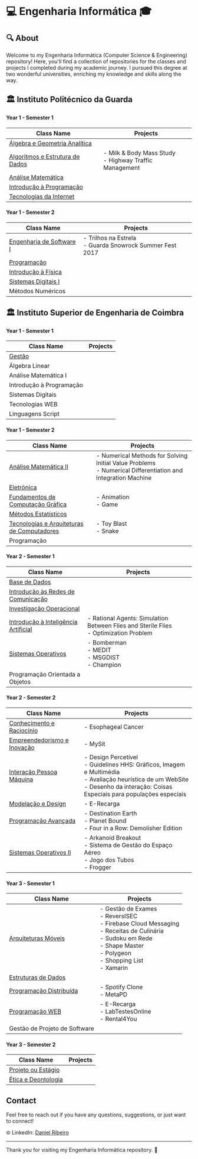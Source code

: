 # 💻 Engenharia Informática 🎓

## 🔍 About
Welcome to my Engenharia Informática (Computer Science & Engineering) repository! Here, you'll find a collection of repositories for the classes and projects I completed during my academic journey. I pursued this degree at two wonderful universities, enriching my knowledge and skills along the way.

## 🏛️ Instituto Politécnico da Guarda

#### Year 1 - Semester 1

| Class Name | Projects |
| ---- | ---- | 
| [Álgebra e Geometria Analítica](https://github.com/danielmribeiro/ipg-lei-algebra-e-geometria-analitica) | |
| [Algoritmos e Estrutura de Dados](https://github.com/danielmribeiro/ipg-lei-algoritmos-e-estruturas-de-dados) | - Milk & Body Mass Study <br> - Highway Traffic Management |
| [Análise Matemática](https://github.com/danielmribeiro/ipg-lei-analise-matematica) | |
| [Introdução à Programação](https://github.com/danielmribeiro/ipg-lei-introducao-a-programacao) | |
| [Tecnologias da Internet](https://github.com/danielmribeiro/ipg-lei-tecnologias-da-internet) | |

#### Year 1 - Semester 2

| Class Name | Projects |
| ---- | ---- | 
| [Engenharia de Software I](https://github.com/danielmribeiro/ipg-lei-engenharia-de-software-i) | - Trilhos na Estrela <br> - Guarda Snowrock Summer Fest 2017 |
| [Programação](https://github.com/danielmribeiro/ipg-lei-programacao) | |
| [Introdução à Física](https://github.com/danielmribeiro/ipg-lei-introducao-a-fisica) | |
| [Sistemas Digitais I](https://github.com/danielmribeiro/ipg-lei-sistemas-digitais-i) | |
| Métodos Numéricos | |

## 🏛️ Instituto Superior de Engenharia de Coimbra

#### Year 1 - Semester 1

| Class Name | Projects |
| ---- | ---- |
| [Gestão](https://github.com/danielmribeiro/isec-lei-gestao) | |
| Álgebra Linear | |
| Análise Matemática I | |
| Introdução à Programação | |
| Sistemas Digitais | |
| Tecnologias WEB | |
| Linguagens Script | |

#### Year 1 - Semester 2

| Class Name | Projects |
| ---- | ---- |
| [Análise Matemática II](https://github.com/danielmribeiro/isec-lei-analise-matematica-ii) | - Numerical Methods for Solving Initial Value Problems <br> - Numerical Differentiation and Integration Machine |
| [Eletrónica](https://github.com/danielmribeiro/isec-lei-eletronica) | |
| [Fundamentos de Computação Gráfica](https://github.com/danielmribeiro/isec-lei-fundamentos-de-computacao-grafica) | - Animation <br> - Game |
| [Métodos Estatísticos](https://github.com/danielmribeiro/isec-lei-metodos-estatisticos) | |
| [Tecnologias e Arquiteturas de Computadores](https://github.com/danielmribeiro/isec-lei-tecnologias-e-arquiteturas-de-computadores) | - Toy Blast <br> - Snake |
| Programação | |

#### Year 2 - Semester 1

| Class Name | Projects |
| ---- | ---- |
| [Base de Dados](https://github.com/danielmribeiro/isec-lei-base-de-dados) | |
| [Introdução às Redes de Comunicação](https://github.com/danielmribeiro/isec-lei-introducao-as-redes-de-comunicacao) | |
| [Investigação Operacional](https://github.com/danielmribeiro/isec-lei-investigacao-operacional) | |
| [Introdução à Inteligência Artificial](https://github.com/danielmribeiro/isec-lei-introducao-a-inteligencia-artificial) | - Rational Agents: Simulation Between Flies and Sterile Flies <br> - Optimization Problem |
| [Sistemas Operativos](https://github.com/danielmribeiro/isec-lei-sistemas-operativos-ii) | - Bomberman <br> - MEDIT <br> - MSGDIST <br> - Champion |
| Programação Orientada a Objetos | |

#### Year 2 - Semester 2

| Class Name | Projects |
| ---- | ---- |
| [Conhecimento e Raciocínio](https://github.com/danielmribeiro/isec-lei-conhecimento-e-raciocinio) | - Esophageal Cancer |
| [Empreendedorismo e Inovação](https://github.com/danielmribeiro/isec-lei-empreendedorismo-e-inovacao) | - MySit |
| [Interação Pessoa Máquina](https://github.com/danielmribeiro/isec-lei-interacao-pessoa-maquina) | - Design Percetível <br> - Guidelines HHS: Gráficos, Imagem e Multimédia <br> - Avaliação heurística de um WebSite <br> - Desenho da interação: Coisas Especiais para populações especiais |
| [Modelação e Design](https://github.com/danielmribeiro/isec-lei-modelacao-e-design) | - E-Recarga |
| [Programação Avançada](https://github.com/danielmribeiro/isec-lei-programacao-avancada) | - Destination Earth <br> - Planet Bound<br> - Four in a Row: Demolisher Edition <br> |
| [Sistemas Operativos II](https://github.com/danielmribeiro/isec-lei-sistemas-operativos) | - Arkanoid Breakout <br> - Sistema de Gestão do Espaço Aéreo <br> - Jogo dos Tubos <br> - Frogger <br> |

#### Year 3 - Semester 1

| Class Name | Projects |
| ---- | ---- |
| [Arquiteturas Móveis](https://github.com/danielmribeiro/isec-lei-arquiteturas-moveis) | - Gestão de Exames <br> - ReversISEC <br> - Firebase Cloud Messaging <br> - Receitas de Culinária <br> - Sudoku em Rede <br> - Shape Master <br> - Polygeon <br> - Shopping List <br> - Xamarin |
| [Estruturas de Dados](https://github.com/danielmribeiro/isec-lei-estruturas-de-dados) | |
| [Programação Distribuída](https://github.com/danielmribeiro/isec-lei-programacao-distribuida) | - Spotify Clone <br> - MetaPD |
| [Programação WEB](https://github.com/danielmribeiro/isec-lei-programacao-web) | - E-Recarga <br> - LabTestesOnline <br> - Rental4You |
| Gestão de Projeto de Software | |

#### Year 3 - Semester 2

| Class Name | Projects |
| ---- | ---- |
| [Projeto ou Estágio](https://github.com/danielmribeiro/isec-lei-projeto-ou-estagio) | |
| [Ética e Deontologia](https://github.com/danielmribeiro/isec-lei-etica-e-deontologia) | |

## Contact

Feel free to reach out if you have any questions, suggestions, or just want to connect!

🌐 LinkedIn: [Daniel Ribeiro](https://www.linkedin.com/in/dmoreiraribeiro/)

---

Thank you for visiting my Engenharia Informática repository. 🚀